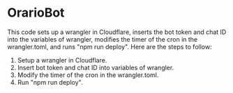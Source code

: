 # OrarioBot
This code sets up a wrangler in Cloudflare, inserts the bot token and chat ID into the variables of wrangler, modifies the timer of the cron in the wrangler.toml, and runs "npm run deploy".
Here are the steps to follow:

1. Setup a wrangler in Cloudflare.
2. Insert bot token and chat ID into variables of wrangler.
3. Modify the timer of the cron in the wrangler.toml.
4. Run "npm run deploy".
